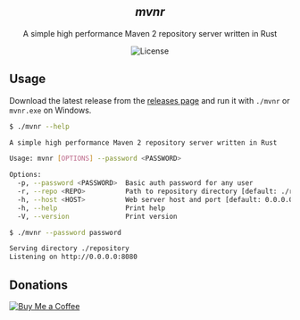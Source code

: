 <h2 align="center">
  <i>mvnr</i>
</h2>
  <p align="center">A simple high performance Maven 2 repository server written in Rust</p>
    <p align="center">

<p align="center">
<a target="_blank"><img src="https://img.shields.io/github/license/CatCoderr/ProtocolSidebar" alt="License" /></a>
</p>

## Usage

Download the latest release from the [releases page](https://github.com/CatCoderr/mvnr/releases) and run it
with `./mvnr` or `mvnr.exe` on Windows.
```bash
$ ./mvnr --help

A simple high performance Maven 2 repository server written in Rust

Usage: mvnr [OPTIONS] --password <PASSWORD>

Options:
  -p, --password <PASSWORD>  Basic auth password for any user
  -r, --repo <REPO>          Path to repository directory [default: ./repository]
  -h, --host <HOST>          Web server host and port [default: 0.0.0.0:8080]
  -h, --help                 Print help
  -V, --version              Print version

```

```bash
$ ./mvnr --password password

Serving directory ./repository
Listening on http://0.0.0.0:8080
```


## Donations
[![Buy Me a Coffee](https://img.shields.io/badge/Buy%20Me%20a%20Coffee-Donate%20Now-yellow?style=for-the-badge&logo=buy-me-a-coffee)](https://www.buymeacoffee.com/catcoderr)

